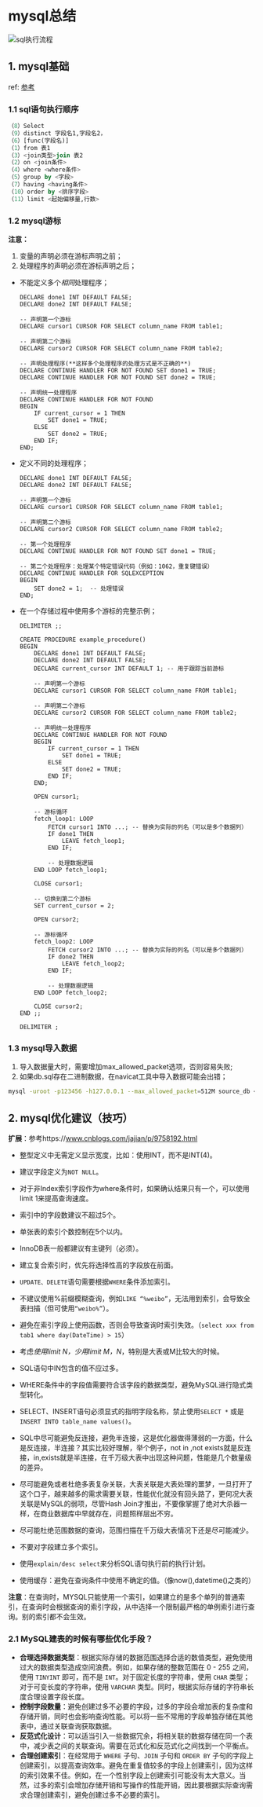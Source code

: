 # mysql总结

![sql执行流程](./img/sql执行流程.png)

## 1. mysql基础

ref: [参考](https://blog.csdn.net/mysnsds/article/details/125313346)

### 1.1 sql语句执行顺序

```sql
（8）Select
（9）distinct 字段名1,字段名2，
（6）[func(字段名)]  
（1）from 表1
（3）<join类型>join 表2 
（2）on <join条件> 
（4）where <where条件> 
（5）group by <字段> 
（7）having <having条件> 
（10）order by <排序字段> 
（11）limit <起始偏移量,行数>
```



### 1.2 mysql游标

**注意：**

1. 变量的声明必须在游标声明之前；
2. 处理程序的声明必须在游标声明之后；



- 不能定义多个*相同*处理程序；

  ```mysql
  DECLARE done1 INT DEFAULT FALSE;
  DECLARE done2 INT DEFAULT FALSE;
  
  -- 声明第一个游标
  DECLARE cursor1 CURSOR FOR SELECT column_name FROM table1;
  
  -- 声明第二个游标
  DECLARE cursor2 CURSOR FOR SELECT column_name FROM table2;
  
  -- 声明处理程序(**这样多个处理程序的处理方式是不正确的**)
  DECLARE CONTINUE HANDLER FOR NOT FOUND SET done1 = TRUE;
  DECLARE CONTINUE HANDLER FOR NOT FOUND SET done2 = TRUE;
  
  -- 声明统一处理程序
  DECLARE CONTINUE HANDLER FOR NOT FOUND 
  BEGIN
      IF current_cursor = 1 THEN
          SET done1 = TRUE; 
      ELSE
          SET done2 = TRUE; 
      END IF;
  END;
  ```

  

- 定义不同的处理程序；

  ```mysql
  DECLARE done1 INT DEFAULT FALSE;
  DECLARE done2 INT DEFAULT FALSE;
  
  -- 声明第一个游标
  DECLARE cursor1 CURSOR FOR SELECT column_name FROM table1;
  
  -- 声明第二个游标
  DECLARE cursor2 CURSOR FOR SELECT column_name FROM table2;
  
  -- 第一个处理程序
  DECLARE CONTINUE HANDLER FOR NOT FOUND SET done1 = TRUE;
  
  -- 第二个处理程序：处理某个特定错误代码（例如：1062，重复键错误）
  DECLARE CONTINUE HANDLER FOR SQLEXCEPTION 
  BEGIN
      SET done2 = 1;  -- 处理错误
  END;
  ```

  

- 在一个存储过程中使用多个游标的完整示例；

  ```mysql
  DELIMITER ;;
  
  CREATE PROCEDURE example_procedure()
  BEGIN
      DECLARE done1 INT DEFAULT FALSE;
      DECLARE done2 INT DEFAULT FALSE;
      DECLARE current_cursor INT DEFAULT 1; -- 用于跟踪当前游标
  
      -- 声明第一个游标
      DECLARE cursor1 CURSOR FOR SELECT column_name FROM table1;
      
      -- 声明第二个游标
      DECLARE cursor2 CURSOR FOR SELECT column_name FROM table2;
  
      -- 声明统一处理程序
      DECLARE CONTINUE HANDLER FOR NOT FOUND 
      BEGIN
          IF current_cursor = 1 THEN
              SET done1 = TRUE; 
          ELSE
              SET done2 = TRUE; 
          END IF;
      END;
  
      OPEN cursor1;
  
      -- 游标循环
      fetch_loop1: LOOP
          FETCH cursor1 INTO ...; -- 替换为实际的列名（可以是多个数据列）
          IF done1 THEN
              LEAVE fetch_loop1;
          END IF;
  
          -- 处理数据逻辑
      END LOOP fetch_loop1;
  
      CLOSE cursor1;
  
      -- 切换到第二个游标
      SET current_cursor = 2;
  
      OPEN cursor2;
  
      -- 游标循环
      fetch_loop2: LOOP
          FETCH cursor2 INTO ...; -- 替换为实际的列名（可以是多个数据列）
          IF done2 THEN
              LEAVE fetch_loop2;
          END IF;
  
          -- 处理数据逻辑
      END LOOP fetch_loop2;
  
      CLOSE cursor2;
  END ;;
  
  DELIMITER ;
  ```

### 1.3 mysql导入数据

1. 导入数据量大时，需要增加max_allowed_packet选项，否则容易失败;
2. 如果db.sql存在二进制数据，在navicat工具中导入数据可能会出错；

```sh
mysql -uroot -p123456 -h127.0.0.1 --max_allowed_packet=512M source_db < db.sql
```



## 2. mysql优化建议（技巧）

**扩展**：参考https://www.cnblogs.com/jajian/p/9758192.html

- 整型定义中无需定义显示宽度，比如：使用INT，而不是INT(4)。

- 建议字段定义为`NOT NULL`。

- 对于非Index索引字段作为where条件时，如果确认结果只有一个，可以使用limit 1来提高查询速度。

- 索引中的字段数建议不超过5个。

- 单张表的索引个数控制在5个以内。

- InnoDB表一般都建议有主键列（必须）。

- 建立复合索引时，优先将选择性高的字段放在前面。

- `UPDATE、DELETE`语句需要根据`WHERE`条件添加索引。

- 不建议使用%前缀模糊查询，例如`LIKE “%weibo”`，无法用到索引，会导致全表扫描（但可使用`“weibo%”`）。

- 避免在索引字段上使用函数，否则会导致查询时索引失效。（`select xxx from tab1 where day(DateTime) > 15`）

- 考虑*使用limit N，少用limit M，N*，特别是大表或M比较大的时候。

- SQL语句中IN包含的值不应过多。

- WHERE条件中的字段值需要符合该字段的数据类型，避免MySQL进行隐式类型转化。

- SELECT、INSERT语句必须显式的指明字段名称，禁止使用`SELECT *` 或是`INSERT INTO table_name values()`。

- SQL中尽可能避免反连接，避免半连接，这是优化器做得薄弱的一方面，什么是反连接，半连接？其实比较好理解，举个例子，not in ,not exists就是反连接，in,exists就是半连接，在千万级大表中出现这种问题，性能是几个数量级的差异。

- 尽可能避免或者杜绝多表复杂关联，大表关联是大表处理的噩梦，一旦打开了这个口子，越来越多的需求需要关联，性能优化就没有回头路了，更何况大表关联是MySQL的弱项，尽管Hash Join才推出，不要像掌握了绝对大杀器一样，在商业数据库中早就存在，问题照样层出不穷。

- 尽可能杜绝范围数据的查询，范围扫描在千万级大表情况下还是尽可能减少。

- 不要对字段建立多个索引。

- 使用`explain/desc select`来分析SQL语句执行前的执行计划。

- 使用缓存：避免在查询条件中使用不确定的值。（像now(),datetime()之类的）

**注意**：在查询时，MYSQL只能使用一个索引，如果建立的是多个单列的普通索引，在查询时会根据查询的索引字段，从中选择一个限制最严格的单例索引进行查询。别的索引都不会生效。



### 2.1 MySQL建表的时候有哪些优化手段？

- **合理选择数据类型**：根据实际存储的数据范围选择合适的数值类型，避免使用过大的数据类型造成空间浪费。例如，如果存储的整数范围在 0 - 255 之间，使用 `TINYINT` 即可，而不是 `INT`。对于固定长度的字符串，使用 `CHAR` 类型；对于可变长度的字符串，使用 `VARCHAR` 类型。同时，根据实际存储的字符串长度合理设置字段长度。
- **控制字段数量**：避免创建过多不必要的字段，过多的字段会增加表的复杂度和存储开销，同时也会影响查询性能。可以将一些不常用的字段单独存储在其他表中，通过关联查询获取数据。
- **反范式化设计**：可以适当引入一些数据冗余，将相关联的数据存储在同一个表中，减少表之间的关联查询。需要在范式化和反范式化之间找到一个平衡点。
- **合理创建索引**：在经常用于 `WHERE` 子句、`JOIN` 子句和 `ORDER BY` 子句的字段上创建索引，以提高查询效率。避免在重复值较多的字段上创建索引，因为这样的索引效果不佳。例如，在一个性别字段上创建索引可能没有太大意义。当然，过多的索引会增加存储开销和写操作的性能开销，因此要根据实际查询需求合理创建索引，避免创建过多不必要的索引。